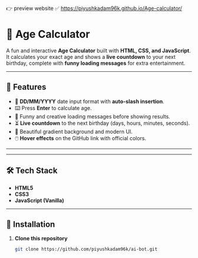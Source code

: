 👉 preview website ✅
https://piyushkadam96k.github.io/Age-calculator/


# 🎂 Age Calculator

A fun and interactive **Age Calculator** built with **HTML, CSS, and JavaScript**.  
It calculates your exact age and shows a **live countdown** to your next birthday, complete with **funny loading messages** for extra entertainment.  

---

## 🚀 Features
- 📅 **DD/MM/YYYY** date input format with **auto-slash insertion**.
- ⌨️ Press **Enter** to calculate age.
- 🧠 Funny and creative loading messages before showing results.
- ⏳ **Live countdown** to the next birthday (days, hours, minutes, seconds).
- 🎨 Beautiful gradient background and modern UI.
- 🖱️ **Hover effects** on the GitHub link with official colors.

---

---

## 🛠️ Tech Stack
- **HTML5**
- **CSS3**
- **JavaScript (Vanilla)**

---

## 📂 Installation
1. **Clone this repository**
   ```bash
   git clone https://github.com/piyushkadam96k/ai-bot.git
